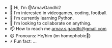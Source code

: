 - 👋 Hi, I’m @ArnavGandhi2
- 👀 I’m interested in videogames, coding, football.
- 🌱 I’m currently learning Python.
- 💞️ I’m looking to collaborate on anything.
- 📫 How to reach me arnav.s.gandhi@gmail.com
- 😄 Pronouns: He/him (im homophobic🗿)
- ⚡ Fun fact: ...

<!---
ArnavGandhi2/ArnavGandhi2 is a ✨ special ✨ repository because its `README.md` (this file) appears on your GitHub profile.
You can click the Preview link to take a look at your changes.
--->
